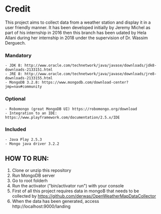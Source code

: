 # Credit

This project aims to collect data from a weather station and display it in a user friendly manner. It has been developed initially by Jeremy Michel as part of his internship in 2016 then this branch has been udated by Hela Allani during her internship in 2018 under the supervision of Dr. Wassim Derguech.

### Mandatory
 	- JDK 8: http://www.oracle.com/technetwork/java/javase/downloads/jdk8-downloads-2133151.html
 	- JRE 8: http://www.oracle.com/technetwork/java/javase/downloads/jre8-downloads-2133155.html
 	- MongoDB 3.2.8: https://www.mongodb.com/download-center?jmp=nav#community

### Optional
 	- Robomongo (great MongoDB UI) https://robomongo.org/download
 	- Integration to an IDE: https://www.playframework.com/documentation/2.5.x/IDE

### Included
 	- Java Play 2.5.3
 	- Mongo java driver 3.2.2


## HOW TO RUN:

1. Clone or unzip this repository
2. Run MongoDB server
3. Go to root folderh
4. Run the activator ("bin/activator run") with your console
5. First of all this project requires data in mongoB that needs to be collected by https://github.com/derwas/OpenWeatherMapDataCollector
6. When the data has been generated, access http://localhost:9000/landing 
